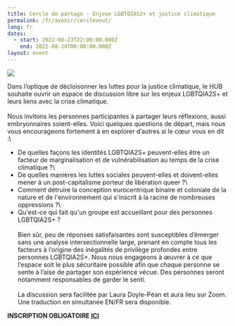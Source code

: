 ```yaml
---
title: Cercle de partage - Enjeux LGBTQIAS2+ et justice climatique
permalink: /fr/avenir/cercleaout/
lang: fr
dates:
  - start: 2022-08-23T22:00:00.000Z
    end: 2022-08-24T00:00:00.000Z
layout: event
---
```

![](/media/mailchimp_cercle_de_partage_lgbtqia2s_.png)

Dans l’optique de décloisonner les luttes pour la justice climatique, le HUB souhaite ouvrir un espace de discussion libre sur les enjeux LGBTQIA2S+ et leurs liens avec la crise climatique.\
\
Nous invitons les personnes participantes à partager leurs réflexions, aussi embryonnaires soient-elles. Voici quelques questions de départ, mais nous vous encourageons fortement à en explorer d’autres si le cœur vous en dit :\
- De quelles façons les identités LGBTQIA2S+ peuvent-elles être un facteur de marginalisation et de vulnérabilisation au temps de la crise climatique ?\
- De quelles manières les luttes sociales peuvent-elles et doivent-elles mener à un post-capitalisme porteur de libération queer ?\
- Comment détruire la conception eurocentrique binaire et coloniale de la nature et de l'environnement qui s'inscrit à la racine de nombreuses oppressions ?\
- Qu'est-ce qui fait qu'un groupe est accueillant pour des personnes LGBTQIA2S+ ?\
\
Bien sûr, peu de réponses satisfaisantes sont susceptibles d’émerger sans une analyse intersectionnelle large, prenant en compte tous les facteurs à l’origine des inégalités de privilège profondes entre personnes LGBTQIA2S+. Nous nous engageons à œuvrer à ce que l’espace soit le plus sécuritaire possible afin que chaque personne se sente à l’aise de partager son expérience vécue. Des personnes seront notamment responsables de garder le senti.\
\
La discussion sera facilitée par Laura Doyle-Péan et aura lieu sur Zoom. Une traduction en simultanée EN/FR sera disponible.

**INSCRIPTION OBLIGATOIRE [ICI](https://us02web.zoom.us/meeting/register/tZwsdumgrDIoGN3ZhqhvURIGPdxdfyYMCc9q)**